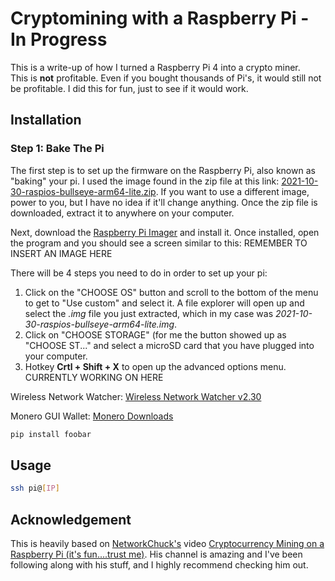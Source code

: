 # Cryptomining with a Raspberry Pi - In Progress

This is a write-up of how I turned a Raspberry Pi 4 into a crypto miner.  
This is **not** profitable. Even if you bought thousands of Pi's, it would still not be profitable. I did this for fun, just to see if it would work. 

## Installation

### Step 1: Bake The Pi

The first step is to set up the firmware on the Raspberry Pi, also known as "baking" your pi. I used the image found in the zip file at this link: [2021-10-30-raspios-bullseye-arm64-lite.zip](http://downloads.raspberrypi.org/raspios_lite_arm64/images/raspios_lite_arm64-2021-11-08/). If you want to use a different image, power to you, but I have no idea if it'll change anything. Once the zip file is downloaded, extract it to anywhere on your computer. 

Next, download the [Raspberry Pi Imager](https://www.raspberrypi.com/software/) and install it. Once installed, open the program and you should see a screen similar to this:
REMEMBER TO INSERT AN IMAGE HERE

There will be 4 steps you need to do in order to set up your pi:
1. Click on the "CHOOSE OS" button and scroll to the bottom of the menu to get to "Use custom" and select it. A file explorer will open up and select the *.img* file you just extracted, which in my case was *2021-10-30-raspios-bullseye-arm64-lite.img*. 
2. Click on "CHOOSE STORAGE" (for me the button showed up as "CHOOSE ST..." and select a microSD card that you have plugged into your computer.
3. Hotkey **Crtl + Shift + X** to open up the advanced options menu. CURRENTLY WORKING ON HERE

Wireless Network Watcher: [Wireless Network Watcher v2.30](https://www.nirsoft.net/utils/wireless_network_watcher.html) 

Monero GUI Wallet: [Monero Downloads](https://www.getmonero.org/downloads/)


```bash
pip install foobar
```

## Usage

```bash
ssh pi@[IP]
```

## Acknowledgement
This is heavily based on [NetworkChuck's](https://www.youtube.com/c/NetworkChuck) video [Cryptocurrency Mining on a Raspberry Pi (it's fun....trust me)](https://www.youtube.com/watch?v=hHtGN_JzoP8). His channel is amazing and I've been following along with his stuff, and I highly recommend checking him out.
